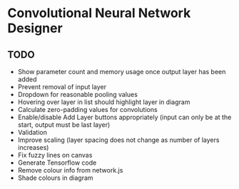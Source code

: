 #  Convolutional Neural Network Designer

## TODO
* Show parameter count and memory usage once output layer has been added
* Prevent removal of input layer
* Dropdown for reasonable pooling values
* Hovering over layer in list should highlight layer in diagram
* Calculate zero-padding values for convolutions
* Enable/disable Add Layer buttons appropriately (input can only be at the start, output must be last layer)
* Validation
* Improve scaling (layer spacing does not change as number of layers increases)
* Fix fuzzy lines on canvas
* Generate Tensorflow code
* Remove colour info from network.js
* Shade colours in diagram

